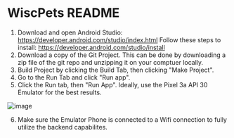 # WiscPets README

1. Download and open Android Studio: 
   https://developer.android.com/studio/index.html 
   Follow these steps to install: https://developer.android.com/studio/install
2. Download a copy of the Git Project. This can be done by downloading a zip file of the git repo and unzipping it on your comptuer locally. 
3. Build Project by clicking the Build Tab, then clicking "Make Project".
4. Go to the Run Tab and click "Run app".  
5. Click the Run tab, then "Run App". Ideally, use the Pixel 3a API 30 Emulator for the best results. 

![image](https://user-images.githubusercontent.com/43888849/116467951-e560ee00-a835-11eb-9dc7-5d2c72ff0b0a.png)

6. Make sure the Emulator Phone is connected to a Wifi connection to fully utilize the backend capabilites. 

